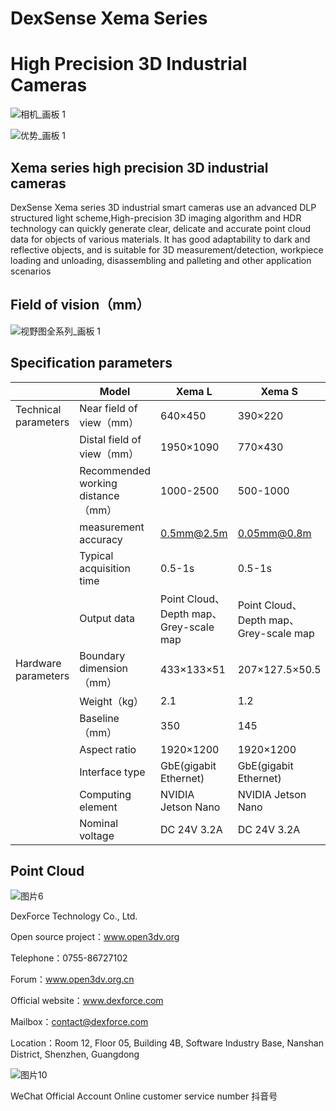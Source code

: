 # DexSense Xema Series 
# High Precision 3D Industrial Cameras

![相机_画板 1](https://user-images.githubusercontent.com/117330523/229683541-c8969d88-0ce7-4fdb-8c52-0d45c751c3e4.png)

![优势_画板 1](https://user-images.githubusercontent.com/117330523/229683563-14e43713-a433-4d6c-8928-a304ab93aaa2.png)


## Xema series high precision 3D industrial cameras

DexSense Xema series 3D industrial smart cameras use an advanced DLP structured light scheme,High-precision 3D imaging algorithm and 
HDR technology can quickly generate clear, delicate and accurate point cloud data for objects of various materials. It has good adaptability to 
dark and reflective objects, and is suitable for 3D measurement/detection, workpiece loading and unloading, disassembling and palleting and 
other application scenarios

## Field of vision（mm）

![视野图全系列_画板 1](https://github.com/Open3DV/Xema/assets/117330523/eccfb57a-5e93-47c6-9371-a82f95ea982e)

## Specification parameters

  | Model | Xema L | Xema S | Xema P
-- | -- | -- | -- | --
Technical parameters | Near field of view（mm） | 640×450 | 390×220 | 111×47
  | Distal field of view（mm） | 1950×1090 | 770×430 | 159×72
  | Recommended working distance（mm） | 1000-2500 | 500-1000 | 100-150
  | measurement accuracy | 0.5mm@2.5m | 0.05mm@0.8m | 6um@130mm
  | Typical acquisition time | 0.5-1s | 0.5-1s | 0.5-1s
  | Output data | Point Cloud、Depth map、Grey-scale map|Point Cloud、Depth map、Grey-scale map|Point Cloud、Depth map、Grey-scale map
Hardware parameters | Boundary dimension（mm） | 433×133×51 | 207×127.5×50.5 | 126×146×61
  | Weight（kg） | 2.1 | 1.2 | 1.1
  | Baseline（mm） | 350 | 145 | 70
  | Aspect ratio | 1920×1200 |1920×1200| 2448×2048
  |Interface type | GbE(gigabit Ethernet)|GbE(gigabit Ethernet)|GbE(gigabit Ethernet)
  | Computing element | NVIDIA Jetson Nano|NVIDIA Jetson Nano|NVIDIA Jetson Nano
  | Nominal voltage | DC 24V 3.2A|DC 24V 3.2A|DC 24V 3.2A

## Point Cloud

![图片6](https://github.com/Open3DV/Xema/assets/117330523/3ac3764d-f318-4172-9e06-49c9a11e5523)

DexForce Technology Co., Ltd.       

Open source project：www.open3dv.org 

Telephone：0755-86727102                 

Forum：www.open3dv.org.cn

Official website：www.dexforce.com

Mailbox：contact@dexforce.com          

Location：Room 12, Floor 05, Building 4B, Software Industry Base, Nanshan District, 
Shenzhen, Guangdong

![图片10](https://github.com/Open3DV/Xema/assets/117330523/1926796d-b5d0-4097-81bf-a5160984047e)

WeChat Official Account  Online customer service number  抖音号